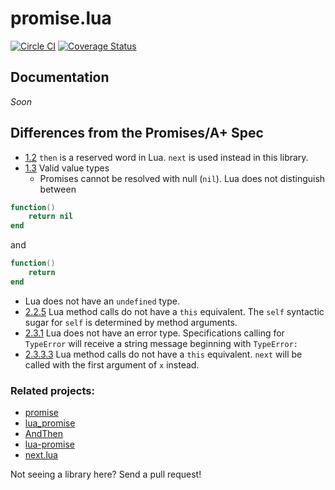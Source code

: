 # promise.lua

[![Circle CI](https://img.shields.io/circleci/project/Billiam/promise.lua.svg)](https://circleci.com/gh/Billiam/promise.lua/tree/master)
[![Coverage Status](https://img.shields.io/coveralls/Billiam/promise.lua.svg)](https://coveralls.io/r/Billiam/promise.lua)

## Documentation

_Soon_

## Differences from the Promises/A+ Spec

* [1.2](https://promisesaplus.com/#point-7) `then` is a reserved word in Lua. `next` is used instead in this library.
* [1.3](https://promisesaplus.com/#point-8) Valid value types
  * Promises cannot be resolved with null (`nil`). Lua does not distinguish between  
```lua
function()
    return nil
end
```
and  
```lua
function()
    return
end
```
  * Lua does not have an `undefined` type.
* [2.2.5](https://promisesaplus.com/#point-35) Lua method calls do not have a `this` equivalent. The `self` syntactic sugar for `self` is determined by method arguments.
* [2.3.1](https://promisesaplus.com/#point-48) Lua does not have an error type. Specifications calling for `TypeError` will receive a string message beginning with `TypeError:`
* [2.3.3.3](https://promisesaplus.com/#point-56) Lua method calls do not have a `this` equivalent. `next` will be called with the first argument of `x` instead.

### Related projects:

* [promise](https://github.com/Olivine-Labs/promise)
* [lua_promise](https://github.com/friesencr/lua_promise)
* [AndThen](https://github.com/ppissanetzky/AndThen)
* [lua-promise](https://github.com/dmccuskey/lua-promise)
* [next.lua](https://github.com/pmachowski/next-lua)

Not seeing a library here? Send a pull request!

